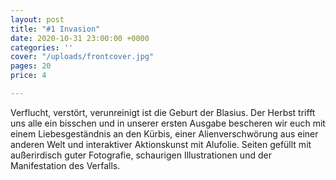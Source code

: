 ```yaml
---
layout: post
title: "#1 Invasion"
date: 2020-10-31 23:00:00 +0000
categories: ''
cover: "/uploads/frontcover.jpg"
pages: 20
price: 4

---
```

Verflucht, verstört, verunreinigt ist die Geburt der Blasius. Der Herbst trifft uns alle ein bisschen und in unserer ersten Ausgabe bescheren wir euch mit einem Liebesgeständnis an den Kürbis, einer Alienverschwörung aus einer anderen Welt und interaktiver Aktionskunst mit Alufolie. Seiten gefüllt mit außerirdisch guter Fotografie, schaurigen Illustrationen und der Manifestation des Verfalls.